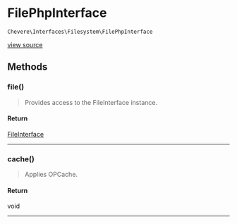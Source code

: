 # FilePhpInterface

`Chevere\Interfaces\Filesystem\FilePhpInterface`

[view source](https://github.com/chevere/chevere/blob/master//home/rodolfo/git/chevere/chevere/interfaces/Filesystem/FilePhpInterface.php)

## Methods

### file()

> Provides access to the FileInterface instance.

#### Return

[FileInterface](./FileInterface.md)

---

### cache()

> Applies OPCache.

#### Return

void

---

